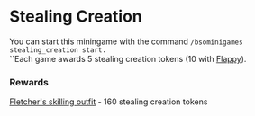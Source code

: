 # Stealing Creation

You can start this miningame with the command `/bsominigames stealing_creation start.`\
``Each game awards 5 stealing creation tokens (10 with [Flappy](../custom-items/pets.md#perks)).

### Rewards

[Fletcher's skilling outfit](../skills/fletching.md#optimal-gear-setup) - 160 stealing creation tokens
